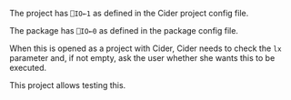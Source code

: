 The project has `⎕IO←1` as defined in the Cider project config file.

The package has `⎕IO←0` as defined in the package config file.

When this is opened as a project with Cider, Cider needs to check the `lx` parameter and, if not empty, ask the user whether she wants this to be executed.

This project allows testing this.

